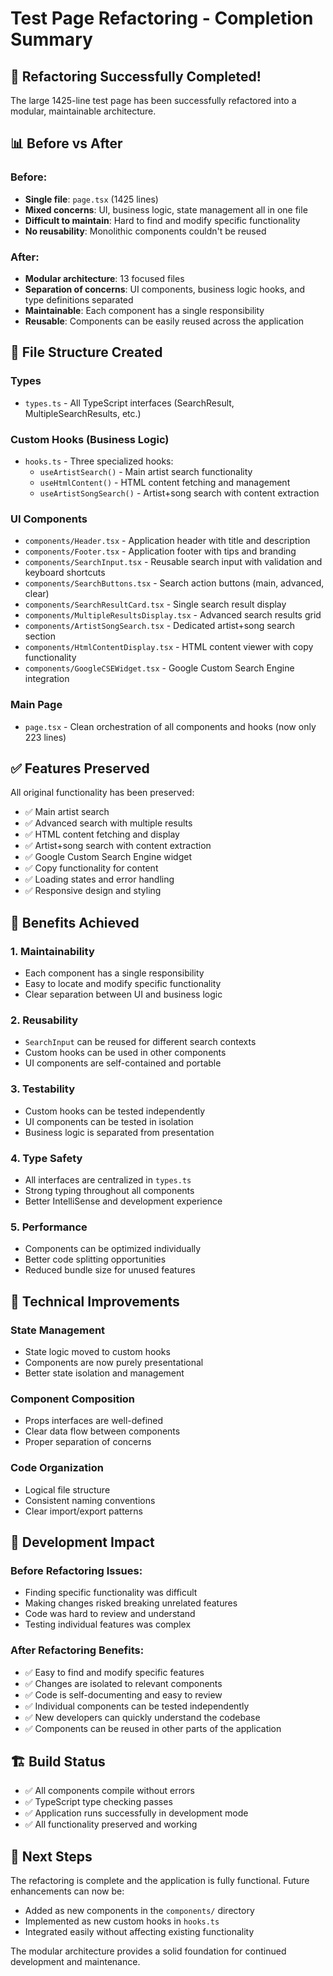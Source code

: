 # Test Page Refactoring - Completion Summary

## 🎉 Refactoring Successfully Completed!

The large 1425-line test page has been successfully refactored into a modular, maintainable architecture.

## 📊 Before vs After

### Before:

- **Single file**: `page.tsx` (1425 lines)
- **Mixed concerns**: UI, business logic, state management all in one file
- **Difficult to maintain**: Hard to find and modify specific functionality
- **No reusability**: Monolithic components couldn't be reused

### After:

- **Modular architecture**: 13 focused files
- **Separation of concerns**: UI components, business logic hooks, and type definitions separated
- **Maintainable**: Each component has a single responsibility
- **Reusable**: Components can be easily reused across the application

## 📁 File Structure Created

### Types

- `types.ts` - All TypeScript interfaces (SearchResult, MultipleSearchResults, etc.)

### Custom Hooks (Business Logic)

- `hooks.ts` - Three specialized hooks:
  - `useArtistSearch()` - Main artist search functionality
  - `useHtmlContent()` - HTML content fetching and management
  - `useArtistSongSearch()` - Artist+song search with content extraction

### UI Components

- `components/Header.tsx` - Application header with title and description
- `components/Footer.tsx` - Application footer with tips and branding
- `components/SearchInput.tsx` - Reusable search input with validation and keyboard shortcuts
- `components/SearchButtons.tsx` - Search action buttons (main, advanced, clear)
- `components/SearchResultCard.tsx` - Single search result display
- `components/MultipleResultsDisplay.tsx` - Advanced search results grid
- `components/ArtistSongSearch.tsx` - Dedicated artist+song search section
- `components/HtmlContentDisplay.tsx` - HTML content viewer with copy functionality
- `components/GoogleCSEWidget.tsx` - Google Custom Search Engine integration

### Main Page

- `page.tsx` - Clean orchestration of all components and hooks (now only 223 lines)

## ✅ Features Preserved

All original functionality has been preserved:

- ✅ Main artist search
- ✅ Advanced search with multiple results
- ✅ HTML content fetching and display
- ✅ Artist+song search with content extraction
- ✅ Google Custom Search Engine widget
- ✅ Copy functionality for content
- ✅ Loading states and error handling
- ✅ Responsive design and styling

## 🚀 Benefits Achieved

### 1. **Maintainability**

- Each component has a single responsibility
- Easy to locate and modify specific functionality
- Clear separation between UI and business logic

### 2. **Reusability**

- `SearchInput` can be reused for different search contexts
- Custom hooks can be used in other components
- UI components are self-contained and portable

### 3. **Testability**

- Custom hooks can be tested independently
- UI components can be tested in isolation
- Business logic is separated from presentation

### 4. **Type Safety**

- All interfaces are centralized in `types.ts`
- Strong typing throughout all components
- Better IntelliSense and development experience

### 5. **Performance**

- Components can be optimized individually
- Better code splitting opportunities
- Reduced bundle size for unused features

## 🔧 Technical Improvements

### State Management

- State logic moved to custom hooks
- Components are now purely presentational
- Better state isolation and management

### Component Composition

- Props interfaces are well-defined
- Clear data flow between components
- Proper separation of concerns

### Code Organization

- Logical file structure
- Consistent naming conventions
- Clear import/export patterns

## 📝 Development Impact

### Before Refactoring Issues:

- Finding specific functionality was difficult
- Making changes risked breaking unrelated features
- Code was hard to review and understand
- Testing individual features was complex

### After Refactoring Benefits:

- ✅ Easy to find and modify specific features
- ✅ Changes are isolated to relevant components
- ✅ Code is self-documenting and easy to review
- ✅ Individual components can be tested independently
- ✅ New developers can quickly understand the codebase
- ✅ Components can be reused in other parts of the application

## 🏗️ Build Status

- ✅ All components compile without errors
- ✅ TypeScript type checking passes
- ✅ Application runs successfully in development mode
- ✅ All functionality preserved and working

## 🎯 Next Steps

The refactoring is complete and the application is fully functional. Future enhancements can now be:

- Added as new components in the `components/` directory
- Implemented as new custom hooks in `hooks.ts`
- Integrated easily without affecting existing functionality

The modular architecture provides a solid foundation for continued development and maintenance.
